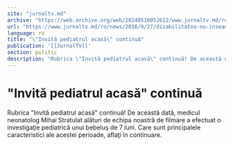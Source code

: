 ```yaml
---
site: "jurnaltv.md"
archive: "https://web.archive.org/web/20240516052612/www.jurnaltv.md/ro/news/2016/9/27/dizabilitatea-nu-inseamna-lipsa-abilita-"
url: "https://www.jurnaltv.md/ro/news/2016/9/27/dizabilitatea-nu-inseamna-lipsa-abilita-"
language: ro
title: "\"Invită pediatrul acasă\" continuă"
publication: '[[JurnalTV]]'
section: politic
description: "Rubrica \"Invită pediatrul acasă\" continuă! De această dată, medicul neonatolog Mihai Stratulat alături de echipa noastră de filmare a efectuat o investigaţie..."
---
```


# "Invită pediatrul acasă" continuă

Rubrica "Invită pediatrul acasă" continuă! De această dată, medicul neonatolog Mihai Stratulat alături de echipa noastră de filmare a efectuat o investigaţie pediatrică unui bebeluş de 7 luni. Care sunt principalele caracteristici ale acestei perioade, aflaţi în continuare.
